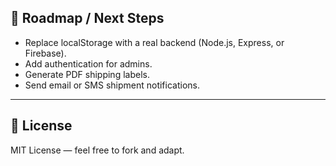 ## 🔮 Roadmap / Next Steps
- Replace localStorage with a real backend (Node.js, Express, or Firebase).
- Add authentication for admins.
- Generate PDF shipping labels.
- Send email or SMS shipment notifications.

---

## 📄 License
MIT License — feel free to fork and adapt.
